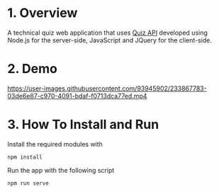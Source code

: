 # 1. Overview
A technical quiz web application that uses [Quiz API](https://quizapi.io/docs/1.0/overview) developed using Node.js for the server-side, JavaScript and JQuery for the client-side. 

# 2. Demo
https://user-images.githubusercontent.com/93945902/233867783-03de6e87-c970-4091-bdaf-f0713dca77ed.mp4
# 3. How To Install and Run
Install the required modules with
```
npm install
```
Run the app with the following script
```
npm run serve
```


